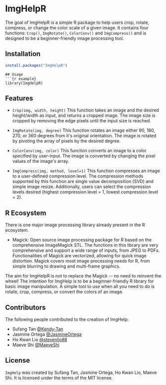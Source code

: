 
<!-- README.md is generated from README.Rmd. Please edit that file -->

# ImgHelpR

<!-- badges: start -->
<!-- badges: end -->

<!-- badges: start -->
<!-- badges: end -->

The goal of ImgHelpR is a simple R package to help users crop, rotate, compress, or change the color scale of a given image. It contains four functions: `Crop()`, `ImgRotate()`, `ColorConv()` and `ImgCompress()` and is designed to be a beginner-friendly image processing tool. 

## Installation


``` r
install.packages("ImgHelpR")
```

```
## Usage
```{r example}
library(ImgHelpR)
```

## Features

- `Crop(img, width, height)` This function takes an image and the desired height/width as input, and returns a cropped image. The image size is cropped by removing the edge pixels until the input size is reached. 

- `ImgRotate(img, degree)` This function rotates an image either 90, 180, 270, or 360 degrees from it's original orientation. The image is rotated by pivoting the array of pixels by the desired degree. 

- `ColorConv(img, color)` This function converts an image to a color specified by user-input. The image is converted by changing the pixel values of the image's array. 

- `ImgCompress(img, method, level=1)` This function compresses an image to a user-defined compression level. The compression methods supported by this function are single value decomposition (SVD) and simple image resize. Additionally, users can select the compression levels desired (highest compression level = 1,  lowest compression level = 2).

## R Ecosystem

There is one major image processing library already present in the R ecosystem. 
- Magick: Open source image processing package for R based on the comprehensive ImageMagick STL. The functions in this library are very comprehensive and support a wide range of inputs, from JPEG to PDFs. Functionalities of Magick are vectorized, allowing for quick image distortion. Magick covers most image processing needs for R, from simple blurring to drawing and multi-frame graphics. 

The aim for ImgHelpR is not to replace the Magick -- no need to reinvent the wheel! The intention for ImgHelp is to be a beginner-friendly R library for basic image manipulation. A simple tool to use when all you need to do is rotate, crop, compress, or convert the colors of an image.


## Contributors

The following people contributed to the creation of ImgHelp:
- Sufang Tan [@Kendy-Tan](https://github.com/Kendy-Tan)
- Jasmine Ortega [@JasmineOrtega](https://github.com/jasmineortega)
- Ho Kwan Lio [@stevenlio88](https://github.com/stevenlio88)
- Maeve Shi [@MaeveShi](https://github.com/MaeveShi)

## License

`ImgHelp` was created by Sufang Tan, Jasmine Ortega, Ho Kwan Lio, Maeve Shi. It is licensed under the terms of the MIT license.

